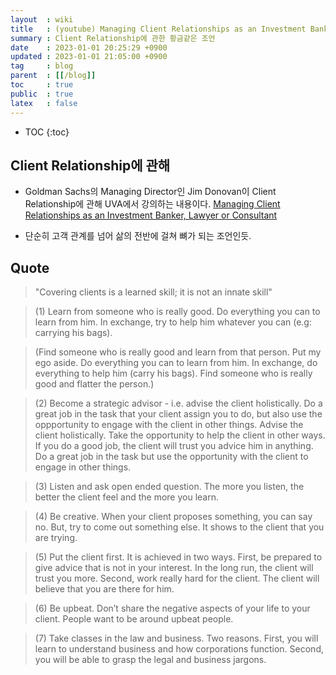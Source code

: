 ```yaml
---
layout  : wiki
title   : (youtube) Managing Client Relationships as an Investment Banker, Lawyer or Consultant
summary : Client Relationship에 관한 황금같은 조언
date    : 2023-01-01 20:25:29 +0900
updated : 2023-01-01 21:05:00 +0900
tag     : blog
parent  : [[/blog]]
toc     : true
public  : true
latex   : false
---
```

* TOC
{:toc}

## Client Relationship에 관해

* Goldman Sachs의 Managing Director인 Jim Donovan이 Client Relationship에 관해 UVA에서 강의하는 내용이다. [Managing Client Relationships as an Investment Banker, Lawyer or Consultant](https://www.youtube.com/watch?v=z8kqCIxXTEw&ab_channel=UniversityofVirginiaSchoolofLaw)

* 단순히 고객 관계를 넘어 삶의 전반에 걸쳐 뼈가 되는 조언인듯.


## Quote

> "Covering clients is a learned skill; it is not an innate skill" 

> (1) Learn from someone who is really good. Do everything you can to learn from him. In exchange, try to help him whatever you can (e.g: carrying his bags).

> (Find someone who is really good and learn from that person. Put my ego aside. Do everything you can to learn from him. In exchange, do everything to help him (carry his bags). Find someone who is really good and flatter the person.)

> (2) Become a strategic advisor - i.e. advise the client holistically. Do a great job in the task that your client assign you to do, but also use the oppportunity to engage with the client in other things. Advise the client holistically. Take the opportunity to help the client in other ways. If you do a good job, the client will trust you advice him in anything. Do a great job in the task but use the opportunity with the client to engage in other things.

> (3) Listen and ask open ended question. The more you listen, the better the client feel and the more you learn.

> (4) Be creative. When your client proposes something, you can say no. But, try to come out something else. It shows to the client that you are trying.

> (5) Put the client first. It is achieved in two ways. First, be prepared to give advice that is not in your interest. In the long run, the client will trust you more. Second, work really hard for the client. The client will believe that you are there for him.

> (6) Be upbeat. Don’t share the negative aspects of your life to your client. People want to be around upbeat people.

> (7) Take classes in the law and business. Two reasons. First, you will learn to understand business and how corporations function. Second, you will be able to grasp the legal and business jargons.

